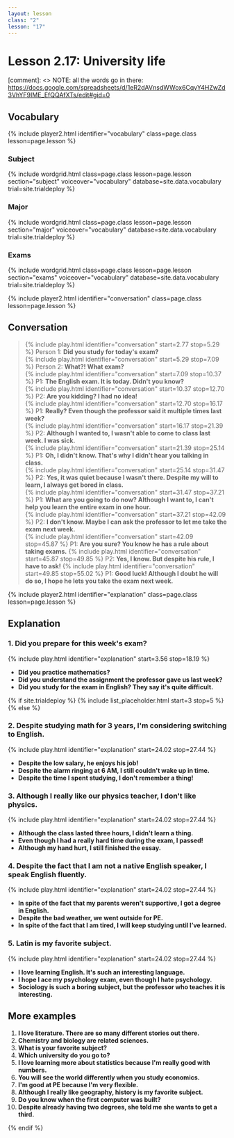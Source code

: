 ```yaml
---
layout: lesson
class: "2"
lesson: "17"
---
```



# Lesson 2.17: University life

[comment]: <> NOTE: all the words go in there: https://docs.google.com/spreadsheets/d/1eR2dAVnsdWWox6CqvY4HZwZd3VhYF9IME_EfQQAfXTs/edit#gid=0


## Vocabulary 
{% include player2.html identifier="vocabulary" class=page.class lesson=page.lesson %} 

### Subject 

{% include wordgrid.html 
		class=page.class 
		lesson=page.lesson 
		section="subject"
		voiceover="vocabulary"
		database=site.data.vocabulary 
		trial=site.trialdeploy %}

### Major 

	
{% include wordgrid.html 
		class=page.class 
		lesson=page.lesson 
		section="major"
		voiceover="vocabulary"
		database=site.data.vocabulary 
		trial=site.trialdeploy %}


### Exams

{% include wordgrid.html 
		class=page.class 
		lesson=page.lesson 
		section="exams"
		voiceover="vocabulary"
		database=site.data.vocabulary 
		trial=site.trialdeploy %}
		

{% include player2.html identifier="conversation" class=page.class lesson=page.lesson %}

## Conversation

> {% include play.html identifier="conversation" start=2.77 stop=5.29 %} Person 1: **Did you study for today's exam?**  
> {% include play.html identifier="conversation" start=5.29 stop=7.09 %} Person 2: **What?! What exam?**     
> {% include play.html identifier="conversation" start=7.09 stop=10.37 %} P1: **The English exam. It is today. Didn't you know?**    
> {% include play.html identifier="conversation" start=10.37 stop=12.70 %} P2: **Are you kidding? I had no idea!**  
> {% include play.html identifier="conversation" start=12.70 stop=16.17 %} P1: **Really? Even though the professor said it multiple times last week?**  
> {% include play.html identifier="conversation" start=16.17 stop=21.39 %} P2: **Although I wanted to, I wasn't able to come to class last week. I was sick.**  
> {% include play.html identifier="conversation" start=21.39 stop=25.14 %} P1: **Oh, I didn't know. That's why I didn't hear you talking in class.**  
> {% include play.html identifier="conversation" start=25.14 stop=31.47 %} P2: **Yes, it was quiet because I wasn't there. Despite my will to learn, I always get bored in class.**  
> {% include play.html identifier="conversation" start=31.47 stop=37.21 %} P1: **What are you going to do now? Although I want to, I can't help you learn the entire exam in one hour.**  
> {% include play.html identifier="conversation" start=37.21 stop=42.09 %} P2: **I don't know. Maybe I can ask the professor to let me take the exam next week.**  
> {% include play.html identifier="conversation" start=42.09 stop=45.87 %} P1: **Are you sure? You know he has a rule about taking exams.** 
> {% include play.html identifier="conversation" start=45.87 stop=49.85 %} P2: **Yes, I know. But despite his rule, I have to ask!**
> {% include play.html identifier="conversation" start=49.85 stop=55.02 %} P1: **Good luck! Although I doubt he will do so, I hope he lets you take the exam next week.**



{% include player2.html identifier="explanation" class=page.class lesson=page.lesson %}
## Explanation

### 1. Did you prepare for this week's exam?

{% include play.html identifier="explanation" start=3.56 stop=18.19 %} 

- **Did you practice mathematics?**
- **Did you understand the assignment the professor gave us last week?**
- **Did you study for the exam in English? They say it's quite difficult.**


{% if site.trialdeploy %}
  {% include list_placeholder.html start=3 stop=5 %}
  {% else %}


### 2. Despite studying math for 3 years, I'm considering switching to English.
{% include play.html identifier="explanation" start=24.02 stop=27.44 %} 

- **Despite the low salary, he enjoys his job!**
- **Despite the alarm ringing at 6 AM, I still couldn't wake up in time.**
- **Despite the time I spent studying, I don't remember a thing!**

### 3. Although I really like our physics teacher, I don't like physics.
{% include play.html identifier="explanation" start=24.02 stop=27.44 %} 
- **Although the class lasted three hours, I didn't learn a thing.**
- **Even though I had a really hard time during the exam, I passed!**
- **Although my hand hurt, I still finished the essay.**

### 4. Despite the fact that I am not a native English speaker, I speak English fluently.
{% include play.html identifier="explanation" start=24.02 stop=27.44 %} 
- **In spite of the fact that my parents weren't supportive, I got a degree in English.**
- **Despite the bad weather, we went outside for PE.**
- **In spite of the fact that I am tired, I will keep studying until I’ve learned.**

### 5. Latin is my favorite subject.
{% include play.html identifier="explanation" start=24.02 stop=27.44 %} 
- **I love learning English. It's such an interesting language.**
- **I hope I ace my psychology exam, even though I hate psychology.**
- **Sociology is such a boring subject, but the professor who teaches it is interesting.**

## More examples 
1. **I love literature. There are so many different stories out there.**  
2. **Chemistry and biology are related sciences.**  
3. **What is your favorite subject?**  
4. **Which university do you go to?**  
5. **I love learning more about statistics because I'm really good with numbers.**  
6. **You will see the world differently when you study economics.**  
7. **I'm good at PE because I'm very flexible.**  
8. **Although I really like geography, history is my favorite subject.**  
9. **Do you know when the first computer was built?**  
10. **Despite already having two degrees, she told me she wants to get a third.**  


  {% endif %}